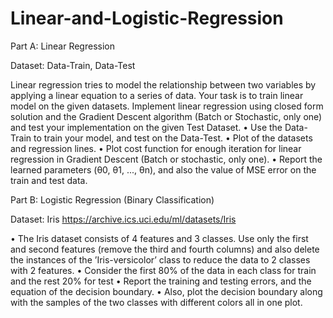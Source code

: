 # Linear-and-Logistic-Regression
Part A: Linear Regression

Dataset: Data-Train, Data-Test

Linear regression tries to model the relationship between two variables by applying a linear equation to a series of data. Your task is to train linear model on the given datasets.
Implement linear regression using closed form solution and the Gradient Descent algorithm (Batch or Stochastic, only one) and test your implementation on the given Test Dataset.
• Use the Data-Train to train your model, and test on the Data-Test.
• Plot of the datasets and regression lines.
• Plot cost function for enough iteration for linear regression in Gradient Descent (Batch or stochastic, only one).
• Report the learned parameters (θ0, θ1, ..., θn), and also the value of MSE error on the train and test data.



Part B: Logistic Regression (Binary Classification)

Dataset: Iris https://archive.ics.uci.edu/ml/datasets/Iris

• The Iris dataset consists of 4 features and 3 classes. Use only the first and second
features (remove the third and fourth columns) and also delete the instances of the
’Iris-versicolor’ class to reduce the data to 2 classes with 2 features.
• Consider the first 80% of the data in each class for train and the rest 20% for test
• Report the training and testing errors, and the equation of the decision boundary.
• Also, plot the decision boundary along with the samples of the two classes with different
colors all in one plot.
